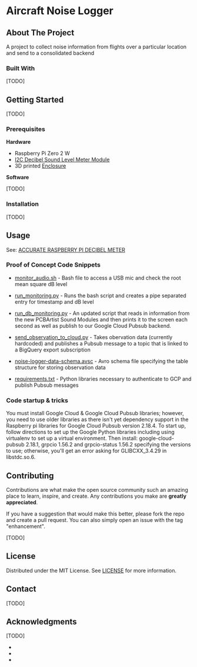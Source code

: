 # Aircraft Noise Logger

## About The Project

A project to collect noise information from flights over a particular location and send to a consolidated backend

### Built With

[TODO]

## Getting Started

[TODO]

### Prerequisites

**Hardware**

- Raspberry Pi Zero 2 W
- [I2C Decibel Sound Level Meter Module](https://pcbartists.com/product/i2c-decibel-sound-level-meter-module/)
- 3D printed [Enclosure](Enclosure/README.md)

**Software**

[TODO]

### Installation

[TODO]

## Usage

See: [ACCURATE RASPBERRY PI DECIBEL METER](https://pcbartists.com/product-documentation/accurate-raspberry-pi-decibel-meter/)

### Proof of Concept Code Snippets

* [monitor_audio.sh](monitor_audio.sh) - Bash file to access a USB mic and check the root mean square dB level

* [run_monitoring.py](run_monitoring.py) - Runs the bash script and creates a pipe separated entry for timestamp and dB level

* [run_db_monitoring.py](run_db_monitoring.py) - An updated script that reads in information from the new PCBArtist Sound Modules and then prints it to the screen each second as well as publish to our Google Cloud Pubsub backend.

* [send_observation_to_cloud.py](send_observation_to_cloud.py) - Takes obervation data (currently hardcoded) and publishes a Pubsub message to a topic that is linked to a BigQuery export subscription

* [noise-logger-data-schema.avsc](noise-logger-data-schema.avsc) - Avro schema file specifying the table structure for storing observation data

* [requirements.txt](requirements.txt) - Python libraries necessary to authenticate to GCP and publish Pubsub messages

### Code startup & tricks
You must install Google Cloud & Google Cloud Pubsub libraries; however, you need to use older libraries as there isn't yet dependency support in the Raspberry pi libraries for Google Cloud Pubsub version 2.18.4. To start up, follow directions to set up the Google Python libraries including using virtualenv to set up a virtual environment. Then install:
google-cloud-pubsub 2.18.1, 
grpcio 1.56.2 and 
grpcio-status 1.56.2
specifying the versions to use; otherwise, you'll get an error asking for GLIBCXX_3.4.29 in libstdc.so.6.


## Contributing

Contributions are what make the open source community such an amazing place to learn, inspire, and create. Any contributions you make are **greatly appreciated**.

If you have a suggestion that would make this better, please fork the repo and create a pull request. You can also simply open an issue with the tag "enhancement".

[TODO]

## License

Distributed under the MIT License. See [LICENSE](LICENSE) for more information.

## Contact

[TODO]

## Acknowledgments

[TODO]

* []()
* []()
* []()
